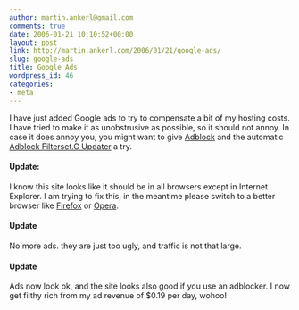 ```yaml
---
author: martin.ankerl@gmail.com
comments: true
date: 2006-01-21 10:10:52+00:00
layout: post
link: http://martin.ankerl.com/2006/01/21/google-ads/
slug: google-ads
title: Google Ads
wordpress_id: 46
categories:
- meta
---
```



	

I have just added Google ads to try to compensate a bit of my hosting costs. I have tried to make it as unobstrusive as possible, so it should not annoy. In case it does annoy you, you might want to give [Adblock](http://adblock.mozdev.org/) and the automatic [Adblock Filterset.G Updater](http://www.pierceive.com/) a try.


	

#### Update:


	

I know this site looks like it should be in all browsers except in Internet Explorer. I am trying to fix this, in the meantime please switch to a better browser like [Firefox](http://www.mozilla.com/firefox/) or [Opera](http://www.opera.com/).






#### Update


No more ads. they are just too ugly, and traffic is not that large.



#### Update


Ads now look ok, and the site looks also good if you use an adblocker. I now get filthy rich from my ad revenue of $0.19 per day, wohoo!
